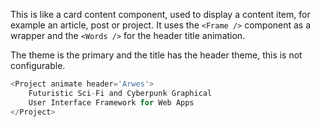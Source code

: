 This is like a card content component, used to display a content item, for example
an article, post or project. It uses the `<Frame />` component as a wrapper
and the `<Words />` for the header title animation.

The theme is the primary and the title has the header theme, this is not configurable.

```js
<Project animate header='Arwes'>
    Futuristic Sci-Fi and Cyberpunk Graphical
    User Interface Framework for Web Apps
</Project>
```
